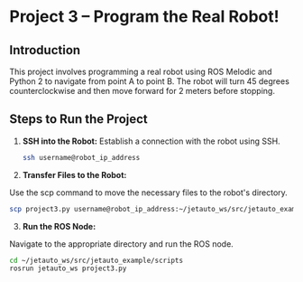 # Project 3 – Program the Real Robot!

## Introduction

This project involves programming a real robot using ROS Melodic and Python 2 to navigate from point A to point B. The robot will turn 45 degrees counterclockwise and then move forward for 2 meters before stopping.

## Steps to Run the Project

1. **SSH into the Robot:**
   Establish a connection with the robot using SSH.

   ```sh
   ssh username@robot_ip_address
   ```
   
2. **Transfer Files to the Robot:**

  Use the scp command to move the necessary files to the robot's directory.

  ```sh
  scp project3.py username@robot_ip_address:~/jetauto_ws/src/jetauto_example/scripts
  ```

3. **Run the ROS Node:**

Navigate to the appropriate directory and run the ROS node.

  ```sh
  cd ~/jetauto_ws/src/jetauto_example/scripts
  rosrun jetauto_ws project3.py
  ```
